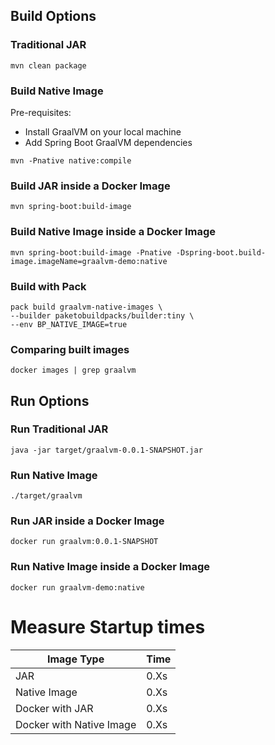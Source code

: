 ## Build Options

### Traditional JAR
```mvn clean package```

### Build Native Image
Pre-requisites:
- Install GraalVM on your local machine
- Add Spring Boot GraalVM dependencies

```mvn -Pnative native:compile```

### Build JAR inside a Docker Image
```mvn spring-boot:build-image```

### Build Native Image inside a Docker Image
```mvn spring-boot:build-image -Pnative -Dspring-boot.build-image.imageName=graalvm-demo:native```

### Build with Pack
```
pack build graalvm-native-images \
--builder paketobuildpacks/builder:tiny \
--env BP_NATIVE_IMAGE=true
```

### Comparing built images
```docker images | grep graalvm```

## Run Options

### Run Traditional JAR
```java -jar target/graalvm-0.0.1-SNAPSHOT.jar```

### Run Native Image
```./target/graalvm```

### Run JAR inside a Docker Image
```docker run graalvm:0.0.1-SNAPSHOT```

### Run Native Image inside a Docker Image
```docker run graalvm-demo:native```

# Measure Startup times
| Image Type   | Time |
|--------------|------|
| JAR          | 0.Xs |
| Native Image | 0.Xs |
| Docker with JAR  | 0.Xs |
| Docker with Native Image  | 0.Xs |